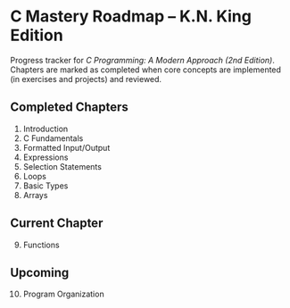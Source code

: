 # C Mastery Roadmap – K.N. King Edition

Progress tracker for *C Programming: A Modern Approach (2nd Edition)*.  
Chapters are marked as completed when core concepts are implemented (in exercises and projects) and reviewed.



## Completed Chapters
1. Introduction  
2. C Fundamentals  
3. Formatted Input/Output  
4. Expressions  
5. Selection Statements  
6. Loops  
7. Basic Types  
8. Arrays  



## Current Chapter
9. Functions  



## Upcoming
10. Program Organization